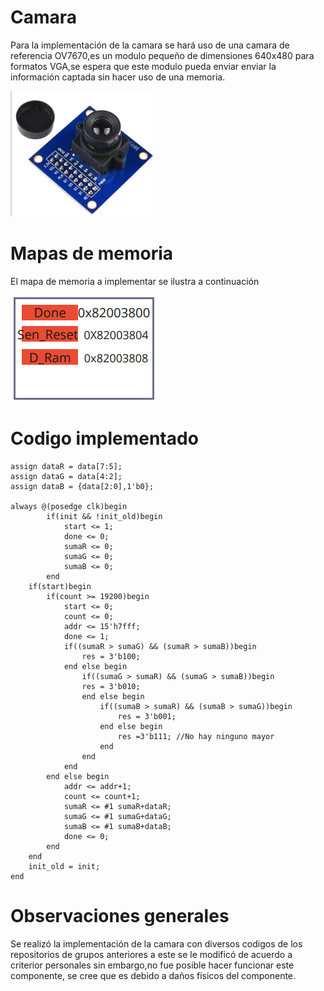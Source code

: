 
# Camara
Para la implementación de la camara se hará uso de una camara de referencia OV7670,es un modulo pequeño de dimensiones 640x480 para formatos VGA,se espera que este modulo pueda enviar enviar la información captada sin hacer uso de una memoria.

![Robot](https://github.com/unal-edigital2-labs/wp08-2021-2-gr07/blob/main/Imagenes%20github/stm32.png "Robot cartógrafo")

# Mapas de memoria
El mapa de memoria a implementar se ilustra a continuación

![OV7670](https://github.com/unal-edigital2-labs/wp08-2021-2-gr07/blob/main/Imagenes%20github/Memoria_Camara.png "OV7670")
# Codigo implementado
```
assign dataR = data[7:5];
assign dataG = data[4:2];
assign dataB = {data[2:0],1'b0};

always @(posedge clk)begin
		if(init && !init_old)begin
			start <= 1;
			done <= 0;
			sumaR <= 0;
			sumaG <= 0;
			sumaB <= 0;
		end
	if(start)begin
		if(count >= 19200)begin
			start <= 0;
			count <= 0;
			addr <= 15'h7fff;
			done <= 1;
			if((sumaR > sumaG) && (sumaR > sumaB))begin
				res = 3'b100;
			end else begin
				if((sumaG > sumaR) && (sumaG > sumaB))begin
				res = 3'b010;
				end else begin
					if((sumaB > sumaR) && (sumaB > sumaG))begin
						res = 3'b001;
					end else begin
						res =3'b111; //No hay ninguno mayor
					end
				end
			end
		end else begin
			addr <= addr+1;
			count <= count+1;
			sumaR <= #1 sumaR+dataR;
			sumaG <= #1 sumaG+dataG;
			sumaB <= #1 sumaB+dataB;
			done <= 0;
		end
	end 
	init_old = init;
end
 ```

# Observaciones generales
Se realizó la implementación de la camara con diversos codigos de los repositorios de grupos anteriores a este se le modificó de acuerdo a criterior personales sin embargo,no fue posible hacer funcionar este componente, se cree que es debido a daños fisicos del componente.
